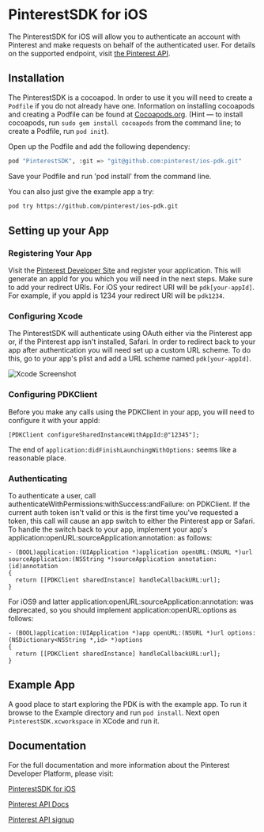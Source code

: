 # PinterestSDK for iOS

The PinterestSDK for iOS will allow you to authenticate an account with Pinterest and make requests on behalf of the authenticated user. For details on the supported endpoint, visit [the Pinterest API](https://developers.pinterest.com/docs/api/overview/).

## Installation

The PinterestSDK is a cocoapod. In order to use it you will need to create a `Podfile` if you do not already have one. Information on installing cocoapods and creating a Podfile can be found at [Cocoapods.org](http://cocoapods.org/). (Hint — to install cocoapods, run `sudo gem install cocoapods` from the command line; to create a Podfile, run `pod init`).

Open up the Podfile and add the following dependency:

```bash
pod "PinterestSDK", :git => "git@github.com:pinterest/ios-pdk.git"
```

Save your Podfile and run 'pod install' from the command line.

You can also just give the example app a try:

```bash
pod try https://github.com/pinterest/ios-pdk.git
```

## Setting up your App 

### Registering Your App
Visit the [Pinterest Developer Site](https://developers.pinterest.com/apps/) and register your application. This will generate an appId for you which you will need in the next steps. Make sure to add your redirect URIs. For iOS your redirect URI will be `pdk[your-appId]`. For example, if you appId is 1234 your redirect URI will be `pdk1234`.

### Configuring Xcode
The PinterestSDK will authenticate using OAuth either via the Pinterest app or, if the Pinterest app isn't installed, Safari. In order to redirect back to your app after authentication you will need set up a custom URL scheme. To do this, go to your app's plist and add a URL scheme named `pdk[your-appId]`. 

![Xcode Screenshot](https://raw.githubusercontent.com/pinterest/ios-pdk/master/Example/PinterestSDK/Images.xcassets/XcodeScreenshot.png)

### Configuring PDKClient
Before you make any calls using the PDKClient in your app, you will need to configure it with your appId: 

```objc
[PDKClient configureSharedInstanceWithAppId:@"12345"];
```

The end of `application:didFinishLaunchingWithOptions:` seems like a reasonable place.

### Authenticating

To authenticate a user, call authenticateWithPermissions:withSuccess:andFailure: on PDKClient. If the current auth token isn't valid or this is the first time you've requested a token, this call will cause an app switch to either the Pinterest app or Safari. To handle the switch back to your app, implement your app's application:openURL:sourceApplication:annotation: as follows:

```objc
- (BOOL)application:(UIApplication *)application openURL:(NSURL *)url sourceApplication:(NSString *)sourceApplication annotation:(id)annotation
{
  return [[PDKClient sharedInstance] handleCallbackURL:url];
}
```

For iOS9 and latter application:openURL:sourceApplication:annotation: was deprecated, so you should implement application:openURL:options as follows:

```objc
- (BOOL)application:(UIApplication *)app openURL:(NSURL *)url options:(NSDictionary<NSString *,id> *)options
{
  return [[PDKClient sharedInstance] handleCallbackURL:url];
}
```

## Example App

A good place to start exploring the PDK is with the example app. To run it browse to the Example directory and run `pod install`.  Next open `PinterestSDK.xcworkspace` in XCode and run it.

## Documentation

For the full documentation and more information about the Pinterest Developer Platform, please visit:

[PinterestSDK for iOS](https://developers.pinterest.com/docs/sdks/ios/)

[Pinterest API Docs](https://developers.pinterest.com/docs/getting-started/)

[Pinterest API signup](https://developers.pinterest.com/apps/)

